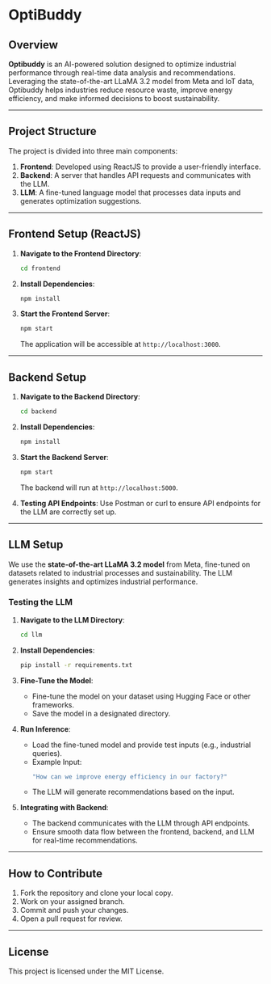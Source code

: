 # **OptiBuddy**

## Overview

**Optibuddy** is an AI-powered solution designed to optimize industrial performance through real-time data analysis and recommendations. Leveraging the state-of-the-art LLaMA 3.2 model from Meta and IoT data, Optibuddy helps industries reduce resource waste, improve energy efficiency, and make informed decisions to boost sustainability.

---

## **Project Structure**

The project is divided into three main components:

1. **Frontend**: Developed using ReactJS to provide a user-friendly interface.
2. **Backend**: A server that handles API requests and communicates with the LLM.
3. **LLM**: A fine-tuned language model that processes data inputs and generates optimization suggestions.

---

## **Frontend Setup (ReactJS)**

1. **Navigate to the Frontend Directory**:
    ```bash
    cd frontend
    ```

2. **Install Dependencies**:
    ```bash
    npm install
    ```

3. **Start the Frontend Server**:
    ```bash
    npm start
    ```

    The application will be accessible at `http://localhost:3000`.

---

## **Backend Setup**

1. **Navigate to the Backend Directory**:
    ```bash
    cd backend
    ```

2. **Install Dependencies**:
    ```bash
    npm install
    ```

3. **Start the Backend Server**:
    ```bash
    npm start
    ```

    The backend will run at `http://localhost:5000`.

4. **Testing API Endpoints**:
    Use Postman or curl to ensure API endpoints for the LLM are correctly set up.

---

## **LLM Setup**

We use the **state-of-the-art LLaMA 3.2 model** from Meta, fine-tuned on datasets related to industrial processes and sustainability. The LLM generates insights and optimizes industrial performance.

### **Testing the LLM**

1. **Navigate to the LLM Directory**:
    ```bash
    cd llm
    ```

2. **Install Dependencies**:
    ```bash
    pip install -r requirements.txt
    ```

3. **Fine-Tune the Model**:
    - Fine-tune the model on your dataset using Hugging Face or other frameworks.
    - Save the model in a designated directory.

4. **Run Inference**:
    - Load the fine-tuned model and provide test inputs (e.g., industrial queries).
    - Example Input: 
        ```bash
        "How can we improve energy efficiency in our factory?"
        ```
    - The LLM will generate recommendations based on the input.

5. **Integrating with Backend**:
    - The backend communicates with the LLM through API endpoints.
    - Ensure smooth data flow between the frontend, backend, and LLM for real-time recommendations.

---

## **How to Contribute**

1. Fork the repository and clone your local copy.
2. Work on your assigned branch.
3. Commit and push your changes.
4. Open a pull request for review.

---

## **License**

This project is licensed under the MIT License.
